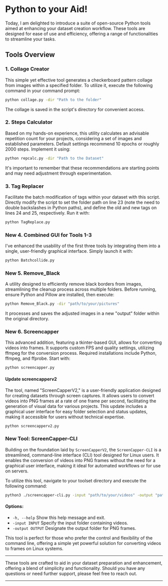 # Python to your Aid!

Today, I am delighted to introduce a suite of open-source Python tools aimed at enhancing your dataset creation workflow. These tools are designed for ease of use and efficiency, offering a range of functionalities to streamline your tasks.

## Tools Overview

### 1. Collage Creator

This simple yet effective tool generates a checkerboard pattern collage from images within a specified folder. To utilize it, execute the following command in your command prompt:

```bash
python collage.py -dir "Path to the folder"
```

The collage is saved in the script's directory for convenient access.

### 2. Steps Calculator

Based on my hands-on experience, this utility calculates an advisable repetition count for your projects, considering a set of images and established parameters. Default settings recommend 10 epochs or roughly 2000 steps. Implement it using:

```bash
python repcalc.py -dir "Path to the Dataset"
```

It's important to remember that these recommendations are starting points and may need adjustment through experimentation.

### 3. Tag Replacer

Facilitate the batch modification of tags within your dataset with this script. Directly modify the script to set the folder path on line 23 (note the need to double backslashes in Python paths), and define the old and new tags on lines 24 and 25, respectively. Run it with:

```bash
python TagReplace.py
```

### New 4. Combined GUI for Tools 1-3

I've enhanced the usability of the first three tools by integrating them into a single, user-friendly graphical interface. Simply launch it with:

```bash
python Batchcollide.py
```

### New 5. Remove_Black

A utility designed to efficiently remove black borders from images, streamlining the cleanup process across multiple folders. Before running, ensure Python and Pillow are installed, then execute:

```bash
python Remove_Black.py -dir "path/to/your/pictures"
```

It processes and saves the adjusted images in a new "output" folder within the original directory.

### New 6. Screencapper

This advanced addition, featuring a tkinter-based GUI, allows for converting videos into frames. It supports custom FPS and quality settings, utilizing ffmpeg for the conversion process. Required installations include Python, ffmpeg, and ffprobe. Start with:

```bash
python screencapper.py
```

#### Update screencapperv2

The tool, named "ScreenCapperV2," is a user-friendly application designed for creating datasets through screen captures. It allows users to convert videos into PNG frames at a rate of one frame per second, facilitating the generation of visual data for various projects. This update includes a graphical user interface for easy folder selection and status updates, making it accessible for users without technical expertise.

```bash
python screencapperv2.py
```

### New Tool: ScreenCapper-CLI

Building on the foundation laid by `ScreenCapperV2`, the `ScreenCapper-CLI` is a streamlined, command-line interface (CLI) tool designed for Linux users. It enables the conversion of videos into PNG frames without the need for a graphical user interface, making it ideal for automated workflows or for use on servers.

To utilize this tool, navigate to your toolset directory and execute the following command:

```bash
python3 ./screencapper-cli.py -input "path/to/your/videos" -output "path/to/save/frames"
```

#### Options:

- `-h, --help` Show this help message and exit.
- `-input INPUT` Specify the input folder containing videos.
- `-output OUTPUT` Designate the output folder for PNG frames.

This tool is perfect for those who prefer the control and flexibility of the command line, offering a simple yet powerful solution for converting videos to frames on Linux systems.

---

These tools are crafted to aid in your dataset preparation and enhancement, offering a blend of simplicity and functionality. Should you have any questions or need further support, please feel free to reach out.

---
